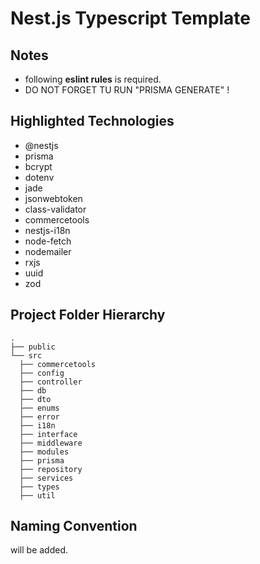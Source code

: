 # Nest.js Typescript Template

## Notes

- following **eslint rules** is required.
- DO NOT FORGET TU RUN "PRISMA GENERATE" !

## Highlighted Technologies

- @nestjs
- prisma
- bcrypt 
- dotenv
- jade
- jsonwebtoken
- class-validator
- commercetools
- nestjs-i18n
- node-fetch
- nodemailer
- rxjs
- uuid
- zod

## Project Folder Hierarchy

    .
    ├── public             
    └── src
      ├── commercetools
      ├── config
      ├── controller
      ├── db
      ├── dto
      ├── enums
      ├── error
      ├── i18n
      ├── interface
      ├── middleware
      ├── modules
      ├── prisma
      ├── repository
      ├── services
      ├── types
      ├── util

## Naming Convention
will be added.
